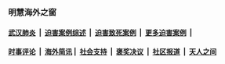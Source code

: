
### 明慧海外之窗

####  [武汉肺炎](indexes/365.md?t=01191800) &nbsp;|&nbsp;  [迫害案例综述](indexes/328.md?t=01191800) &nbsp;|&nbsp; [迫害致死案例](indexes/277.md?t=01191800)  &nbsp;|&nbsp; [更多迫害案例](indexes/81.md?t=01191800)  &nbsp;|&nbsp; 
####  [时事评论](indexes/251.md?t=01191800) &nbsp;|&nbsp; [海外简讯](indexes/245.md?t=01191800)&nbsp;|&nbsp;  [社会支持](indexes/140.md?t=01191800) &nbsp;|&nbsp; [褒奖决议](indexes/282.md?t=01191800) &nbsp;|&nbsp; [社区报道](indexes/91.md?t=01191800)  &nbsp;|&nbsp; [天人之间](indexes/78.md?t=01191800) 

